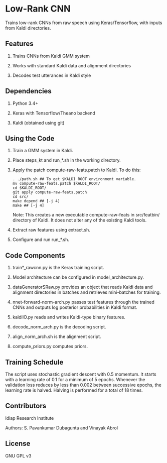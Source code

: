 # Low-Rank CNN

Trains low-rank CNNs from raw speech using Keras/Tensorflow,
with inputs from Kaldi directories.

## Features

1. Trains CNNs from Kaldi GMM system

2. Works with standard Kaldi data and alignment directories

3. Decodes test utterances in Kaldi style

## Dependencies

1. Python 3.4+

2. Keras with Tensorflow/Theano backend

3. Kaldi (obtained using git)

## Using the Code

1. Train a GMM system in Kaldi.

2. Place steps\_kt and run\_\*.sh in the working directory.

3. Apply the patch compute-raw-feats.patch to Kaldi. To do this:
    ```
    . ./path.sh ## To get $KALDI_ROOT environment variable.
    mv compute-raw-feats.patch $KALDI_ROOT/
    cd $KALDI_ROOT/
    git apply compute-raw-feats.patch
    cd src/
    make depend ## [-j 4]
    make ## [-j 4]
    ```
    Note: This creates a new executable compute-raw-feats in
    src/featbin/ directory of Kaldi. It does not alter any of
    the existing Kaldi tools.

4. Extract raw features using extract.sh.

5. Configure and run run\_\*.sh.

## Code Components

1. train\*\_rawcnn.py is the Keras training script.

2. Model architecture can be configured in model\_architecture.py.

2. dataGeneratorSRaw.py provides an object that reads Kaldi data and 
  alignment directories in batches and retrieves mini-batches for 
  training.

3. nnet-forward-norm-arch.py passes test features through the trained
  CNNs and outputs log posterior probabilities in Kaldi format.

4. kaldiIO.py reads and writes Kaldi-type binary features.

5. decode\_norm\_arch.py is the decoding script.

6. align\_norm\_arch.sh is the alignment script.

7. compute\_priors.py computes priors.

## Training Schedule

The script uses stochastic gradient descent with 0.5 momentum. It 
starts with a learning rate of 0.1 for a minimum of 5 
epochs. Whenever the validation loss reduces by less than 0.002 
between successive epochs, the learning rate is halved. Halving
is performed for a total of 18 times.

## Contributors

Idiap Research Institute

Authors: S. Pavankumar Dubagunta and Vinayak Abrol

## License

GNU GPL v3
